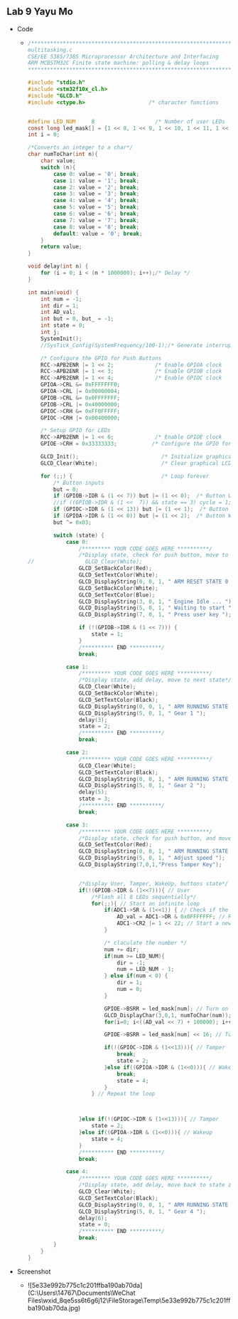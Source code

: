 ## Lab 9 Yayu Mo

- Code

  - ```c
    /******************************************************************************
    multitasking.c
    CSE/EE 5385/7385 Microprocessor Architecture and Interfacing
    ARM MCBSTM32C Finite state machine: polling & delay loops 
    ******************************************************************************/
    
    #include "stdio.h"
    #include <stm32f10x_cl.h>
    #include "GLCD.h"
    #include <ctype.h>                    /* character functions                 */
    
    
    #define LED_NUM     8                   /* Number of user LEDs                */
    const long led_mask[] = {1 << 8, 1 << 9, 1 << 10, 1 << 11, 1 << 12, 1 << 13, 1 << 14, 1 << 15};
    int i = 0;
    
    /*Converts an integer to a char*/
    char numToChar(int n){
        char value;
        switch (n){
            case 0: value = '0'; break;
            case 1: value = '1'; break;
            case 2: value = '2'; break;
            case 3: value = '3'; break;
            case 4: value = '4'; break;
            case 5: value = '5'; break;
            case 6: value = '6'; break;
            case 7: value = '7'; break;
            case 8: value = '8'; break;
            default: value = '0'; break;
        }
        return value;
    }
    
    void delay(int n) {
        for (i = 0; i < (n * 1000000); i++);/* Delay */
    }
    
    int main(void) {
        int num = -1;
        int dir = 1;
        int AD_val;
        int but = 0, but_ = -1;
        int state = 0;
        int j;
        SystemInit();
        //SysTick_Config(SystemFrequency/100-1);/* Generate interrupt every 10 ms     */
    
        /* Configure the GPIO for Push Buttons                                      */
        RCC->APB2ENR |= 1 << 2;             /* Enable GPIOA clock                 */
        RCC->APB2ENR |= 1 << 3;             /* Enable GPIOB clock                 */
        RCC->APB2ENR |= 1 << 4;             /* Enable GPIOC clock                 */
        GPIOA->CRL &= 0xFFFFFFF0;
        GPIOA->CRL |= 0x00000004;
        GPIOB->CRL &= 0x0FFFFFFF;
        GPIOB->CRL |= 0x40000000;
        GPIOC->CRH &= 0xFF0FFFFF;
        GPIOC->CRH |= 0x00400000;
    
        /* Setup GPIO for LEDs                                                      */
        RCC->APB2ENR |= 1 << 6;             /* Enable GPIOE clock                 */
        GPIOE->CRH = 0x33333333;           /* Configure the GPIO for LEDs        */
    
        GLCD_Init();                          /* Initialize graphical LCD display   */
        GLCD_Clear(White);                    /* Clear graphical LCD display        */
    
        for (;;) {                            /* Loop forever                       */
            /* Button inputs                                                          */
            but = 0;
            if (GPIOB->IDR & (1 << 7)) but |= (1 << 0);  /* Button User (S1)         */
            //if ((GPIOB->IDR & (1 <<  7)) && state == 3) cycle = 1;  /* Button User (S1)		      */
            if (GPIOC->IDR & (1 << 13)) but |= (1 << 1);  /* Button Tamper (S2)       */
            if (GPIOA->IDR & (1 << 0)) but |= (1 << 2);  /* Button Wakeup (S3)       */
            but ^= 0x03;
    
            switch (state) {
                case 0:
                    /********* YOUR CODE GOES HERE **********/
                    /*Display state, check for push button, move to state if User pressed*/
    //                GLCD_Clear(White);
                    GLCD_SetBackColor(Red);
                    GLCD_SetTextColor(White);
                    GLCD_DisplayString(0, 0, 1, " ARM RESET STATE 0 ");
                    GLCD_SetBackColor(White);
                    GLCD_SetTextColor(Blue);
                    GLCD_DisplayString(3, 0, 1, " Engine Idle ... ");
                    GLCD_DisplayString(5, 0, 1, " Waiting to start ");
                    GLCD_DisplayString(7, 0, 1, " Press user key ");
    
                    if (!(GPIOB->IDR & (1 << 7))) {
                        state = 1;
                    }
                    /********** END **********/
                    break;
    
                case 1:
                    /********* YOUR CODE GOES HERE **********/
                    /*Display state, add delay, move to next state*/
                    GLCD_Clear(White);
                    GLCD_SetBackColor(White);
                    GLCD_SetTextColor(Black);
                    GLCD_DisplayString(0, 0, 1, " ARM RUNNING STATE 1 ");
                    GLCD_DisplayString(5, 0, 1, " Gear 1 ");
                    delay(3);
                    state = 2;
                    /********** END **********/
                    break;
    
                case 2:
                    /********* YOUR CODE GOES HERE **********/
                    GLCD_Clear(White);
                    GLCD_SetTextColor(Black);
                    GLCD_DisplayString(0, 0, 1, " ARM RUNNING STATE 2 ");
                    GLCD_DisplayString(5, 0, 1, " Gear 2 ");
                    delay(5);
                    state = 3;
                    /********** END **********/
                    break;
    
                case 3:
                    /********* YOUR CODE GOES HERE **********/
                    /*Display state, check for push button, and move to corresponding state*/
                    GLCD_SetTextColor(Red);
                    GLCD_DisplayString(0, 0, 1, " ARM RUNNING STATE 3 ");
                    GLCD_DisplayString(5, 0, 1, " Adjust speed ");
                    GLCD_DisplayString(7,0,1,"Press Tamper Key");
    
    
                    /*display User, Tamper, WakeUp, buttons state*/
                    if(!(GPIOB->IDR & (1<<7))){ // User
                        /*Flash all 8 LEDs sequentially*/
                        for(;;){ // Start an infinite loop
                            if(ADC1->SR & (1<<1)) { // Check if the ADC conversion is complete
                                AD_val = ADC1->DR & 0x0FFFFFFF; // Read the ADC value
                                ADC1->CR2 |= 1 << 22; // Start a new ADC conversion
                            }
    
                            /* claculate the number */
                            num += dir;
                            if(num >= LED_NUM){
                                dir = -1;
                                num = LED_NUM - 1;
                            } else if(num < 0) {
                                dir = 1;
                                num = 0;
                            }
    
                            GPIOE->BSRR = led_mask[num]; // Turn on the LED corresponding to the current counter value 'num'
                            GLCD_DisplayChar(3,0,1, numToChar(num)); // Display the counter value on the LCD
                            for(i=0; i<((AD_val << 7) + 100000); i++); // Wait for a certain amount of time, determined by the ADC value
    
                            GPIOE->BSRR = led_mask[num] << 16; // Turn off the LED corresponding to the current counter value 'num'
    
                            if(!(GPIOC->IDR & (1<<13))){ // Tamper
                                break;
                                state = 2;
                            }else if((GPIOA->IDR & (1<<0))){ // Wakeup
                                break;
                                state = 4;
                            }
                        } // Repeat the loop
    
    
    
                    }else if(!(GPIOC->IDR & (1<<13))){ // Tamper
                        state = 2;
                    }else if((GPIOA->IDR & (1<<0))){ // Wakeup
                        state = 4;
                    }
                    /********** END **********/
                    break;
    
                case 4:
                    /********* YOUR CODE GOES HERE **********/
                    /*Display state, add delay, move back to state zero*/
                    GLCD_Clear(White);
                    GLCD_SetTextColor(Black);
                    GLCD_DisplayString(0, 0, 1, " ARM RUNNING STATE 4 ");
                    GLCD_DisplayString(5, 0, 1, " Gear 4 ");
                    delay(6);
                    state = 0;
                    /********** END **********/
                    break;
            }
        }
    }
    
    ```

- Screenshot

  - ![5e33e992b775c1c201ffba190ab70da](C:\Users\14767\Documents\WeChat Files\wxid_8qe5ss6t6g6j12\FileStorage\Temp\5e33e992b775c1c201ffba190ab70da.jpg)